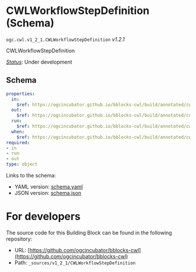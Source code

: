 
# CWLWorkflowStepDefinition (Schema)

`ogc.cwl.v1_2_1.CWLWorkflowStepDefinition` *v1.2.1*

CWLWorkflowStepDefinition

[*Status*](http://www.opengis.net/def/status): Under development

## Schema

```yaml
properties:
  in:
    $ref: https://ogcincubator.github.io/bblocks-cwl/build/annotated/cwl/v1_2_1/CWLWorkflowStepIn/schema.yaml
  out:
    $ref: https://ogcincubator.github.io/bblocks-cwl/build/annotated/cwl/v1_2_1/CWLWorkflowStepOut/schema.yaml
  run:
    $ref: https://ogcincubator.github.io/bblocks-cwl/build/annotated/cwl/v1_2_1/CWLWorkflowStepRun/schema.yaml
  when:
    $ref: https://ogcincubator.github.io/bblocks-cwl/build/annotated/cwl/v1_2_1/CWLWorkflowStepWhen/schema.yaml
required:
- in
- run
- out
type: object

```

Links to the schema:

* YAML version: [schema.yaml](https://ogcincubator.github.io/bblocks-cwl/build/annotated/cwl/v1_2_1/CWLWorkflowStepDefinition/schema.json)
* JSON version: [schema.json](https://ogcincubator.github.io/bblocks-cwl/build/annotated/cwl/v1_2_1/CWLWorkflowStepDefinition/schema.yaml)


# For developers

The source code for this Building Block can be found in the following repository:

* URL: [https://github.com/ogcincubator/bblocks-cwl](https://github.com/ogcincubator/bblocks-cwl)
* Path: `_sources/v1_2_1/CWLWorkflowStepDefinition`

